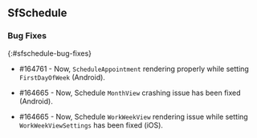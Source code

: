 ## SfSchedule

### Bug Fixes
{:#sfschedule-bug-fixes}

* \#164761  - Now, `ScheduleAppointment` rendering properly while setting `FirstDayOfWeek` (Android).

* \#164665  - Now, Schedule `MonthView` crashing issue has been fixed (Android).

* \#164665  - Now, Schedule `WorkWeekView` rendering issue while setting `WorkWeekViewSettings` has been fixed (iOS).




